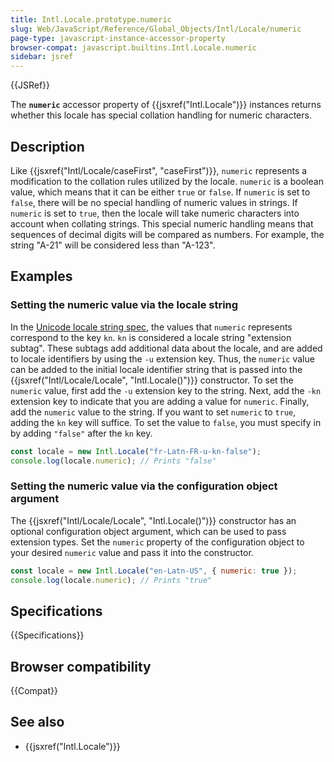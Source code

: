 ```yaml
---
title: Intl.Locale.prototype.numeric
slug: Web/JavaScript/Reference/Global_Objects/Intl/Locale/numeric
page-type: javascript-instance-accessor-property
browser-compat: javascript.builtins.Intl.Locale.numeric
sidebar: jsref
---
```


{{JSRef}}

The **`numeric`** accessor property of {{jsxref("Intl.Locale")}} instances returns whether this locale has special collation handling for numeric characters.

## Description

Like {{jsxref("Intl/Locale/caseFirst", "caseFirst")}}, `numeric` represents a modification to the collation rules utilized by the locale. `numeric` is a boolean value, which means that it can be either `true` or `false`. If `numeric` is set to `false`, there will be no special handling of numeric values in strings. If `numeric` is set to `true`, then the locale will take numeric characters into account when collating strings. This special numeric handling means that sequences of decimal digits will be compared as numbers. For example, the string "A-21" will be considered less than "A-123".

## Examples

### Setting the numeric value via the locale string

In the [Unicode locale string spec](https://www.unicode.org/reports/tr35/), the values that `numeric` represents correspond to the key `kn`. `kn` is considered a locale string "extension subtag". These subtags add additional data about the locale, and are added to locale identifiers by using the `-u` extension key. Thus, the `numeric` value can be added to the initial locale identifier string that is passed into the {{jsxref("Intl/Locale/Locale", "Intl.Locale()")}} constructor. To set the `numeric` value, first add the `-u` extension key to the string. Next, add the `-kn` extension key to indicate that you are adding a value for `numeric`. Finally, add the `numeric` value to the string. If you want to set `numeric` to `true`, adding the `kn` key will suffice. To set the value to `false`, you must specify in by adding `"false"` after the `kn` key.

```js
const locale = new Intl.Locale("fr-Latn-FR-u-kn-false");
console.log(locale.numeric); // Prints "false"
```

### Setting the numeric value via the configuration object argument

The {{jsxref("Intl/Locale/Locale", "Intl.Locale()")}} constructor has an optional configuration object argument, which can be used to pass extension types. Set the `numeric` property of the configuration object to your desired `numeric` value and pass it into the constructor.

```js
const locale = new Intl.Locale("en-Latn-US", { numeric: true });
console.log(locale.numeric); // Prints "true"
```

## Specifications

{{Specifications}}

## Browser compatibility

{{Compat}}

## See also

- {{jsxref("Intl.Locale")}}
